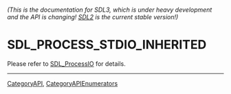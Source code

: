 ###### (This is the documentation for SDL3, which is under heavy development and the API is changing! [SDL2](https://wiki.libsdl.org/SDL2/) is the current stable version!)
# SDL_PROCESS_STDIO_INHERITED

Please refer to [SDL_ProcessIO](SDL_ProcessIO) for details.

----
[CategoryAPI](CategoryAPI), [CategoryAPIEnumerators](CategoryAPIEnumerators)

